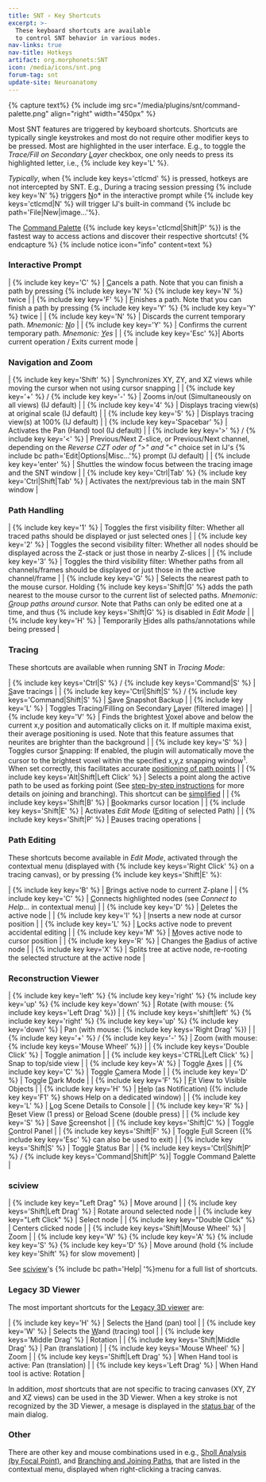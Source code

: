 ```yaml
---
title: SNT › Key Shortcuts
excerpt: >-
  These keyboard shortcuts are available
  to control SNT behavior in various modes.
nav-links: true
nav-title: Hotkeys
artifact: org.morphonets:SNT
icon: /media/icons/snt.png
forum-tag: snt
update-site: Neuroanatomy
---
```



{% capture text%}
{% include img src="/media/plugins/snt/command-palette.png" align="right" width="450px" %}

Most SNT features are triggered by keyboard shortcuts. Shortcuts are typically single keystrokes and most do not require other modifier keys to be pressed. Most are highlighted in the user interface. E.g., to toggle the *Trace/Fill on Secondary <u>L</u>ayer* checkbox, one only needs to press its highlighted letter, i.e., {% include key key='L' %}.

_Typically_, when {% include key keys='ctlcmd' %} is pressed, hotkeys are not intercepted by SNT. E.g., During a tracing session pressing {% include key key='N' %} triggers <u>N</u>o* in the interactive prompt while {% include key keys='ctlcmd|N' %} will trigger IJ's built-in command {% include bc path='File|New|image...'%}.

The [Command Palette](manual#command-palette) ({% include key keys='ctlcmd|Shift|P' %}) is the fastest way to access actions and discover their respective shortcuts!
{% endcapture %}
{% include notice icon="info" content=text %}


### Interactive Prompt

| {% include key key='C' %}  | <u>C</u>ancels a path. Note that you can finish a path by pressing {% include key key='N' %} {% include key key='N' %} twice |
| {% include key key='F' %}  | <u>F</u>inishes a path. Note that you can finish a path by pressing {% include key key='Y' %} {% include key key='Y' %} twice |
| {% include key key='N' %}  | Discards the current temporary path. *Mnemonic: <u>N</u>o*  |
| {% include key key='Y' %}  | Confirms the current temporary path. *Mnemonic: <u>Y</u>es* |
| {% include key key='Esc' %}| Aborts current operation / Exits current mode |


### Navigation and Zoom

| {% include key key='Shift' %}    | Synchronizes XY, ZY, and XZ views while moving the cursor when not using cursor snapping |
| {% include key key='+' %} / {% include key key='-' %}      | Zooms in/out (Simultaneously on all views) (IJ default) |
| {% include key key='4' %}        | Displays tracing view(s) at original scale (IJ default) |
| {% include key key='5' %}        | Displays tracing view(s) at 100% (IJ default) |
| {% include key key='Spacebar' %} | Activates the Pan (Hand) tool (IJ default) |
| {% include key key='>' %} / {% include key key='<' %} | Previous/Next Z-slice, or Previous/Next channel, depending on the *Reverse CZT oder of "&gt;" and "&lt;"* choice set in IJ's {% include bc path='Edit|Options|Misc...'%} prompt (IJ default) |
| {% include key key='enter' %}    | Shuttles the window focus between the tracing image and the SNT window |
| {% include key key='Ctrl|Tab' %} {% include key key='Ctrl|Shift|Tab' %} | Activates the next/previous tab in the main SNT window |


### Path Handling

| {% include key key='1' %} | Toggles the first visibility filter: Whether all traced paths should be displayed or just selected ones |
| {% include key key='2' %} | Toggles the second visibility filter: Whether all nodes should be displayed across the Z-stack or just those in nearby Z-slices |
| {% include key key='3' %} | Toggles the third visibility filter: Whether paths from all channels/frames should be displayed or just those in the active channel/frame |
| {% include key key='G' %} | Selects the nearest path to the mouse cursor. Holding {% include key keys='Shift|G' %} adds the path nearest to the mouse cursor to the current list of selected paths. *Mnemonic: <u>G</u>roup paths around cursor.* Note that Paths can only be edited one at a time, and thus {% include key keys='Shift|G' %} is disabled in *Edit Mode* |
| {% include key key='H' %} | Temporarily <u>H</u>ides alls paths/annotations while being pressed |


### Tracing

These shortcuts are available when running SNT in *Tracing Mode*:

| {% include key keys='Ctrl|S' %} / {% include key keys='Command|S' %}           | <u>S</u>ave tracings |
| {% include key key='Ctrl|Shift|S' %} / {% include key keys='Command|Shift|S' %} | <u>S</u>ave <u>S</u>napshot Backup |
| {% include key key='L' %}                     | Toggles Tracing/Filling on Secondary <u>L</u>ayer (filtered image) |
| {% include key key='V' %}                     | Finds the brightest <u>V</u>oxel above and below the current x,y position and automatically clicks on it. If multiple maxima exist, their average positioning is used. Note that this feature assumes that neurites are brighter than the background |
| {% include key key='S' %}                     | Toggles cursor <u>S</u>napping: If enabled, the plugin will automatically move the cursor to the brightest voxel within the specified x,y,z snapping window<sup>1</sup>. When set correctly, this facilitates accurate [positioning of path points](/plugins/snt/walkthroughs#accurate-point-placement) |
| {% include key keys='Alt|Shift|Left Click' %} | Selects a point along the active path to be used as forking point (See [step-by-step instructions](/plugins/snt/walkthroughs#branching-start-a-path-on-an-existing-path) for more details on joining and branching). This shortcut can be [simplified](/plugins/snt/manual#temporary-paths) |
| {% include key keys='Shift|B' %}              | <u>B</u>ookmarks cursor location |
| {% include key keys='Shift|E' %}              | Activates *Edit Mode* (<u>E</u>diting of selected Path) |
| {% include key keys='Shift|P' %}              | <u>P</u>auses tracing operations |


### Path Editing

These shortcuts become available in *Edit Mode*, activated through the contextual menu (displayed with {% include key keys='Right Click' %} on a tracing canvas), or by pressing {% include key keys='Shift|E' %}:

| {% include key key='B' %} | <u>B</u>rings active node to current Z-plane |
| {% include key key='C' %} | <u>C</u>onnects highlighted nodes (see *Connect to Help...* in contextual menu) |
| {% include key key='D' %} | <u>D</u>eletes the active node |
| {% include key key='I' %} | <u>I</u>nserts a new node at cursor position |
| {% include key key='L' %} | <u>L</u>ocks active node to prevent accidental editing |
| {% include key key='M' %} | <u>M</u>oves active node to cursor position |
| {% include key key='R' %} | Changes the <u>R</u>adius of active node |
| {% include key key='X' %} | Splits tree at active node, re-rooting the selected structure at the active node |

### Reconstruction Viewer

| {% include key key='left' %} {% include key key='right' %} {% include key key='up' %} {% include key key='down' %} | Rotate (with mouse: {% include key keys='Left Drag' %}) |
| {% include key keys='shift|left' %} {% include key key='right' %} {% include key key='up' %} {% include key key='down' %} | Pan (with mouse: {% include key keys='Right Drag' %}) |
| {% include key key='+' %} / {% include key key='-' %} | Zoom (with mouse: {% include key keys='Mouse Wheel' %}) |
| {% include key keys='Double Click' %} | Toggle animation |
| {% include key keys='CTRL|Left Click' %} | Snap to top/side view |
| {% include key key='A' %}        | Toggle <u>A</u>xes |
| {% include key key='C' %}        | Toggle <u>C</u>amera Mode |
| {% include key key='D' %}        | Toggle <u>D</u>ark Mode |
| {% include key key='F' %}        | <u>F</u>it View to Visible Objects |
| {% include key key='H' %}        | <u>H</u>elp (as Notification) ({% include key key='F1' %} shows Help on a dedicated window) |
| {% include key key='L' %}        | <u>L</u>og Scene Details to Console |
| {% include key key='R' %}        | <u>R</u>eset View (1 press) or <u>R</u>eload Scene (double press) |
| {% include key key='S' %}        | Save <u>S</u>creenshot |
| {% include key keys='Shift|C' %} | Toggle <u>C</u>ontrol Panel |
| {% include key keys='Shift|F' %} | Toggle <u>F</u>ull Screen ({% include key key='Esc' %} can also be used to exit) |
| {% include key keys='Shift|S' %} | Toggle <u>S</u>tatus Bar |
| {% include key keys='Ctrl|Shift|P' %} / {% include key keys='Command|Shift|P' %}| Toggle Command <u>P</u>alette |

### sciview

| {% include key key="Left Drag" %}          | Move around |
| {% include key keys='Shift|Left Drag' %}   | Rotate around selected node |
| {% include key key="Left Click" %}         | Select node |
| {% include key key="Double Click" %}       | Centers clicked node |
| {% include key keys='Shift|Mouse Wheel' %} | Zoom |
| {% include key key='W' %} {% include key key='A' %} {% include key key='S' %} {% include key key='D' %} | Move around (hold {% include key key='Shift' %} for slow movement) |

See [sciview](/plugins/sciview)'s {% include bc path='Help| '%}menu for a full list of shortcuts.

### Legacy 3D Viewer

The most important shortcuts for the [Legacy 3D viewer](/plugins/snt/walkthroughs#tracing-in-the-legacy-3d-viewer) are:

| {% include key key='H' %} | Selects the <u>H</u>and (pan) tool |
| {% include key key='W' %} | Selects the <u>W</u>and (tracing) tool |
| {% include key keys='Middle Drag' %} | Rotation |
| {% include key keys='Shift|Middle Drag' %} | Pan (translation) |
| {% include key keys='Mouse Wheel' %} | Zoom |
| {% include key keys='Shift|Left Drag' %} | When Hand tool is active: Pan (translation) |
| {% include key keys='Left Drag' %} | When Hand tool is active: Rotation |

In addition, _most_ shortcuts that are not specific to tracing canvases (XY, ZY and XZ views) can be used in the 3D Viewer. When a key stroke is not recognized by the 3D Viewer, a mesage is displayed in the [status bar](/plugins/snt/manual#status-bar) of the main dialog.


### Other

There are other key and mouse combinations used in e.g., [Sholl Analysis (by Focal Point)](/plugins/snt/analysis#sholl-analysis), and [Branching and Joining Paths](/plugins/snt/walkthroughs#branching-start-a-path-on-an-existing-path), that are listed in the contextual menu, displayed when right-clicking a tracing canvas.
